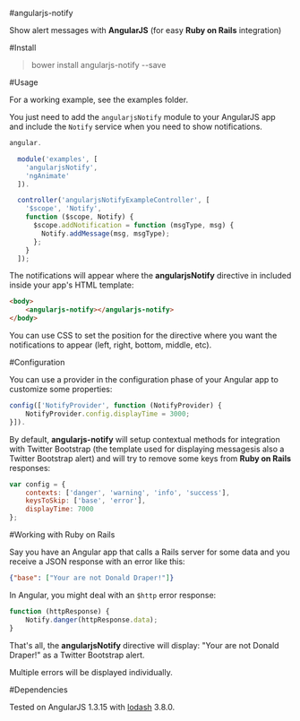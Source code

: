 #angularjs-notify

Show alert messages with **AngularJS** (for easy **Ruby on Rails** integration)

#Install

> bower install angularjs-notify --save

#Usage

For a working example, see the examples folder.

You just need to add the `angularjsNotify` module to your AngularJS app and include the
`Notify` service when you need to show notifications.

```js
angular.

  module('examples', [
    'angularjsNotify',
    'ngAnimate'
  ]).

  controller('angularjsNotifyExampleController', [
    '$scope', 'Notify',
    function ($scope, Notify) {
      $scope.addNotification = function (msgType, msg) {
        Notify.addMessage(msg, msgType);
      };
    }
  ]);
```

The notifications will appear where the **angularjsNotify** directive in included inside your
app's HTML template:

```html
<body>
    <angularjs-notify></angularjs-notify>
</body>
```

You can use CSS to set the position for the directive where you want the notifications to appear
(left, right, bottom, middle, etc).

#Configuration

You can use a provider in the configuration phase of your Angular app to customize some properties:

```js
config(['NotifyProvider', function (NotifyProvider) {
    NotifyProvider.config.displayTime = 3000;
}]).
```

By default, **angularjs-notify** will setup contextual methods for integration with Twitter
Bootstrap (the template used for displaying messagesis also a Twitter Bootstrap alert) and will try
to remove some keys from **Ruby on Rails** responses:

```js
var config = {
    contexts: ['danger', 'warning', 'info', 'success'],
    keysToSkip: ['base', 'error'],
    displayTime: 7000
};
```

#Working with Ruby on Rails

Say you have an Angular app that calls a Rails server for some data and you receive a JSON response
with an error like this:

```json
{"base": ["Your are not Donald Draper!"]}
```

In Angular, you might deal with an `$http` error response:

```js
function (httpResponse) {
    Notify.danger(httpResponse.data);
}
```

That's all, the **angularjsNotify** directive will display: "Your are not Donald Draper!" as a
Twitter Bootstrap alert.

Multiple errors will be displayed individually.

#Dependencies

Tested on AngularJS 1.3.15 with [lodash](https://lodash.com/) 3.8.0.
